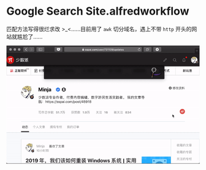 # Google Search Site.alfredworkflow

匹配方法写得很烂求改 >_<……目前用了 `awk` 切分域名，遇上不带 `http` 开头的网站就尴尬了……

![title](img.gif)